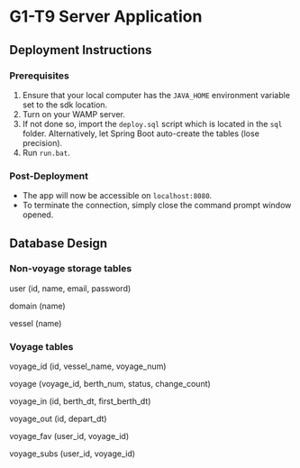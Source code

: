 # G1-T9 Server Application


## Deployment Instructions

### Prerequisites 
1. Ensure that your local computer has the `JAVA_HOME` environment variable set to the sdk location.
2. Turn on your WAMP server.
3. If not done so, import the `deploy.sql` script which is located in the `sql` folder. Alternatively, let Spring Boot auto-create the tables (lose precision).
4. Run `run.bat`. 

### Post-Deployment
- The app will now be accessible on `localhost:8080`.
- To terminate the connection, simply close the command prompt window opened.


## Database Design

### Non-voyage storage tables

user (id, name, email, password) 

domain (name)

vessel (name)

### Voyage tables

voyage_id (id, vessel_name, voyage_num)

voyage (voyage_id, berth_num, status, change_count)

voyage_in (id, berth_dt, first_berth_dt)

voyage_out (id, depart_dt)

voyage_fav (user_id, voyage_id)

voyage_subs (user_id, voyage_id)